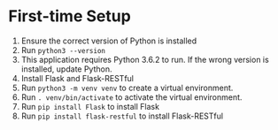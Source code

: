 # First-time Setup
1. Ensure the correct version of Python is installed
  1. Run `python3 --version`
  1. This application requires Python 3.6.2 to run. If the wrong version is installed, update Python.
1. Install Flask and Flask-RESTful
  1. Run `python3 -m venv venv` to create a virtual environment.
  1. Run `. venv/bin/activate` to activate the virtual environment.
  1. Run `pip install Flask` to install Flask
  1. Run `pip install flask-restful` to install Flask-RESTful